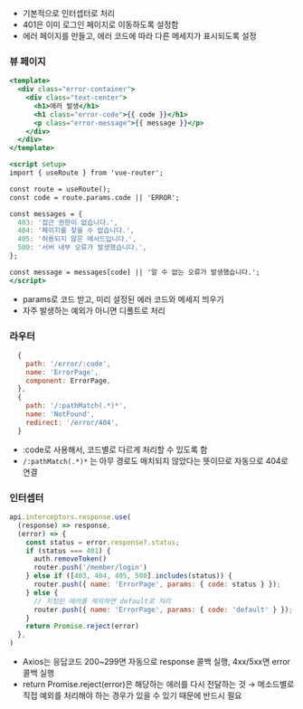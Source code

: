 
- 기본적으로 인터셉터로 처리
- 401은 이미 로그인 페이지로 이동하도록 설정함
- 에러 페이지를 만들고, 에러 코드에 따라 다른 메세지가 표시되도록 설정

### 뷰 페이지

```jsx
<template>
  <div class="error-container">
    <div class="text-center">
      <h1>에러 발생</h1>
      <h1 class="error-code">{{ code }}</h1>
      <p class="error-message">{{ message }}</p>
    </div>
  </div>
</template>

<script setup>
import { useRoute } from 'vue-router';

const route = useRoute();
const code = route.params.code || 'ERROR';

const messages = {
  403: '접근 권한이 없습니다.',
  404: '페이지를 찾을 수 없습니다.',
  405: '허용되지 않은 메서드입니다.',
  500: '서버 내부 오류가 발생했습니다.',
};

const message = messages[code] || '알 수 없는 오류가 발생했습니다.';
</script>
```

- params로 코드 받고, 미리 설정된 에러 코드와 메세지 띄우기
- 자주 발생하는 예외가 아니면 디폴트로 처리

### 라우터

```jsx
  {
    path: '/error/:code',
    name: 'ErrorPage',
    component: ErrorPage,
  },
  {
    path: '/:pathMatch(.*)*',
    name: 'NotFound',
    redirect: '/error/404',
  }
```

- :code로 사용해서, 코드별로 다르게 처리할 수 있도록 함
- `/:pathMatch(.*)*` 는 아무 경로도 매치되지 않았다는 뜻이므로 자동으로 404로 연결

### 인터셉터

```jsx
api.interceptors.response.use(
  (response) => response,
  (error) => {
    const status = error.response?.status;
    if (status === 401) {
      auth.removeToken()
      router.push('/member/login')
    } else if ([403, 404, 405, 500].includes(status)) {
      router.push({ name: 'ErrorPage', params: { code: status } });
    } else {
      // 지정된 에러를 제외하면 default로 처리
      router.push({ name: 'ErrorPage', params: { code: 'default' } });
    }
    return Promise.reject(error)
  },
)
```

- Axios는 응답코드 200~299면 자동으로 response 콜백 실행, 
4xx/5xx면 error 콜백 실행
- return Promise.reject(error)은 해당하는 에러를 다시 전달하는 것
→ 메소드별로 직접 예외를 처리해야 하는 경우가 있을 수 있기 때문에 반드시 필요